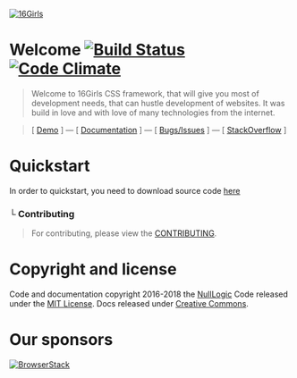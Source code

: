 [![16Girls](https://cdn.rawgit.com/nulllogic/nulllogic.github.io/8214bc71/assets/img/16blocks_logo.jpg)](http://nulllogic.github.io/dist/16blocks/)

# Welcome [![Build Status](https://api.travis-ci.org/nulllogic/16Girls.svg)](https://travis-ci.org/nulllogic/16Girls) [![Code Climate](https://codeclimate.com/github/nulllogic/12Blocks/badges/gpa.svg)](https://codeclimate.com/github/nulllogic/12Blocks)

> Welcome to 16Girls CSS framework, that will give you most of development needs, that can hustle development of websites. It was build in love and with love of many technologies from the internet. 

> [ [Demo](http://nulllogic.github.io/dist/16blocks/) ] — [ [Documentation](http://nulllogic.github.io/dist/16blocks/docs) ] — [ [Bugs/Issues](https://github.com/nulllogic/16girls/issues) ] — [ [StackOverflow](http://stackoverflow.com/questions/tagged/16girls) ]


# Quickstart

In order to quickstart, you need to download source code [here](https://github.com/nulllogic/16Blocks)
### └  Contributing

> For contributing, please view the [CONTRIBUTING](CONTRIBUTING.md).

# Copyright and license

Code and documentation copyright 2016-2018 the [NullLogic](https://nulllogic.net) Code released under the [MIT License](https://github.com/nulllogic/nulllogic.github.io/blob/master/LICENSE). Docs released under [Creative Commons](https://github.com/nulllogic/nulllogic.github.io/blob/master/LICENSE).

# Our sponsors 
[![BrowserStack](https://cdn.rawgit.com/nulllogic/nulllogic.github.io/b20d7e78/assets/img/browserstack-logo-600x315.png)](https://www.browserstack.com/)
